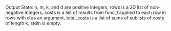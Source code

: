Output State: n, m, k, and d are positive integers, rows is a 2D list of non-negative integers, costs is a list of results from func_1 applied to each row in rows with d as an argument, total_costs is a list of sums of sublists of costs of length k, stdin is empty.